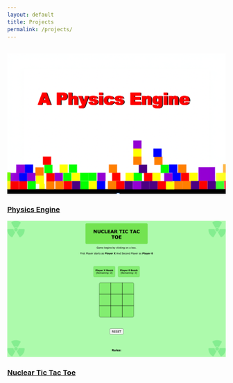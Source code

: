 ```yaml
---
layout: default
title: Projects
permalink: /projects/
---
```


<br>
<div class="project-grid">
  <div class="project-card">
    <a href="/assets/Physics-Engine/index.html">
      <img src="/assets/images/physics-engine-thumb.png" alt="Physics Engine Preview">
      <h3>Physics Engine</h3>
    </a>
  </div>
  
  <div class="project-card">
    <a href="/assets/Nuclear-Tic-Tac-Toe/index.html">
      <img src="/assets/images/nuclear-tic-tac-toe.png" alt="Nuclear Tic Tac Toe Preview">
      <h3>Nuclear Tic Tac Toe</h3>
    </a>
  </div>
</div>
